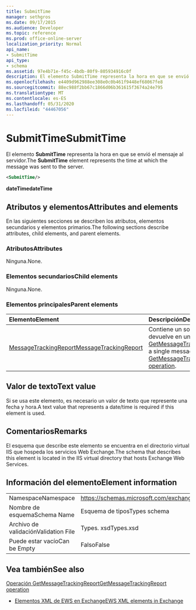 ```yaml
---
title: SubmitTime
manager: sethgros
ms.date: 09/17/2015
ms.audience: Developer
ms.topic: reference
ms.prod: office-online-server
localization_priority: Normal
api_name:
- SubmitTime
api_type:
- schema
ms.assetid: 97e4b71e-f45c-4bdb-80f9-805934916c0f
description: El elemento SubmitTime representa la hora en que se envió el mensaje al servidor.
ms.openlocfilehash: e4409d962988ee308e0c0b461f9448ef68067fe8
ms.sourcegitcommit: 88ec988f2bb67c1866d06b361615f3674a24e795
ms.translationtype: MT
ms.contentlocale: es-ES
ms.lasthandoff: 05/31/2020
ms.locfileid: "44467056"
---
```

# <a name="submittime"></a><span data-ttu-id="af0ab-103">SubmitTime</span><span class="sxs-lookup"><span data-stu-id="af0ab-103">SubmitTime</span></span>

<span data-ttu-id="af0ab-104">El elemento **SubmitTime** representa la hora en que se envió el mensaje al servidor.</span><span class="sxs-lookup"><span data-stu-id="af0ab-104">The **SubmitTime** element represents the time at which the message was sent to the server.</span></span> 
  
```XML
<SubmitTime/>
```

 <span data-ttu-id="af0ab-105">**dateTime**</span><span class="sxs-lookup"><span data-stu-id="af0ab-105">**dateTime**</span></span>
## <a name="attributes-and-elements"></a><span data-ttu-id="af0ab-106">Atributos y elementos</span><span class="sxs-lookup"><span data-stu-id="af0ab-106">Attributes and elements</span></span>

<span data-ttu-id="af0ab-107">En las siguientes secciones se describen los atributos, elementos secundarios y elementos primarios.</span><span class="sxs-lookup"><span data-stu-id="af0ab-107">The following sections describe attributes, child elements, and parent elements.</span></span>
  
### <a name="attributes"></a><span data-ttu-id="af0ab-108">Atributos</span><span class="sxs-lookup"><span data-stu-id="af0ab-108">Attributes</span></span>

<span data-ttu-id="af0ab-109">Ninguna.</span><span class="sxs-lookup"><span data-stu-id="af0ab-109">None.</span></span>
  
### <a name="child-elements"></a><span data-ttu-id="af0ab-110">Elementos secundarios</span><span class="sxs-lookup"><span data-stu-id="af0ab-110">Child elements</span></span>

<span data-ttu-id="af0ab-111">Ninguna.</span><span class="sxs-lookup"><span data-stu-id="af0ab-111">None.</span></span>
  
### <a name="parent-elements"></a><span data-ttu-id="af0ab-112">Elementos principales</span><span class="sxs-lookup"><span data-stu-id="af0ab-112">Parent elements</span></span>

|<span data-ttu-id="af0ab-113">**Elemento**</span><span class="sxs-lookup"><span data-stu-id="af0ab-113">**Element**</span></span>|<span data-ttu-id="af0ab-114">**Descripción**</span><span class="sxs-lookup"><span data-stu-id="af0ab-114">**Description**</span></span>|
|:-----|:-----|
|[<span data-ttu-id="af0ab-115">MessageTrackingReport</span><span class="sxs-lookup"><span data-stu-id="af0ab-115">MessageTrackingReport</span></span>](messagetrackingreport.md) <br/> |<span data-ttu-id="af0ab-116">Contiene un solo mensaje que se devuelve en una [operación GetMessageTrackingReport](getmessagetrackingreport-operation.md).</span><span class="sxs-lookup"><span data-stu-id="af0ab-116">Contains a single message that is returned in a [GetMessageTrackingReport operation](getmessagetrackingreport-operation.md).</span></span>  <br/> |
   
## <a name="text-value"></a><span data-ttu-id="af0ab-117">Valor de texto</span><span class="sxs-lookup"><span data-stu-id="af0ab-117">Text value</span></span>

<span data-ttu-id="af0ab-118">Si se usa este elemento, es necesario un valor de texto que represente una fecha y hora.</span><span class="sxs-lookup"><span data-stu-id="af0ab-118">A text value that represents a date/time is required if this element is used.</span></span>
  
## <a name="remarks"></a><span data-ttu-id="af0ab-119">Comentarios</span><span class="sxs-lookup"><span data-stu-id="af0ab-119">Remarks</span></span>

<span data-ttu-id="af0ab-120">El esquema que describe este elemento se encuentra en el directorio virtual IIS que hospeda los servicios Web Exchange.</span><span class="sxs-lookup"><span data-stu-id="af0ab-120">The schema that describes this element is located in the IIS virtual directory that hosts Exchange Web Services.</span></span>
  
## <a name="element-information"></a><span data-ttu-id="af0ab-121">Información del elemento</span><span class="sxs-lookup"><span data-stu-id="af0ab-121">Element information</span></span>

|||
|:-----|:-----|
|<span data-ttu-id="af0ab-122">Namespace</span><span class="sxs-lookup"><span data-stu-id="af0ab-122">Namespace</span></span>  <br/> |https://schemas.microsoft.com/exchange/services/2006/types  <br/> |
|<span data-ttu-id="af0ab-123">Nombre de esquema</span><span class="sxs-lookup"><span data-stu-id="af0ab-123">Schema Name</span></span>  <br/> |<span data-ttu-id="af0ab-124">Esquema de tipos</span><span class="sxs-lookup"><span data-stu-id="af0ab-124">Types schema</span></span>  <br/> |
|<span data-ttu-id="af0ab-125">Archivo de validación</span><span class="sxs-lookup"><span data-stu-id="af0ab-125">Validation File</span></span>  <br/> |<span data-ttu-id="af0ab-126">Types. xsd</span><span class="sxs-lookup"><span data-stu-id="af0ab-126">Types.xsd</span></span>  <br/> |
|<span data-ttu-id="af0ab-127">Puede estar vacío</span><span class="sxs-lookup"><span data-stu-id="af0ab-127">Can be Empty</span></span>  <br/> |<span data-ttu-id="af0ab-128">Falso</span><span class="sxs-lookup"><span data-stu-id="af0ab-128">False</span></span>  <br/> |
   
## <a name="see-also"></a><span data-ttu-id="af0ab-129">Vea también</span><span class="sxs-lookup"><span data-stu-id="af0ab-129">See also</span></span>



[<span data-ttu-id="af0ab-130">Operación GetMessageTrackingReport</span><span class="sxs-lookup"><span data-stu-id="af0ab-130">GetMessageTrackingReport operation</span></span>](getmessagetrackingreport-operation.md)


- [<span data-ttu-id="af0ab-131">Elementos XML de EWS en Exchange</span><span class="sxs-lookup"><span data-stu-id="af0ab-131">EWS XML elements in Exchange</span></span>](ews-xml-elements-in-exchange.md)


